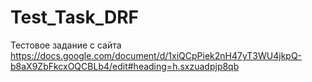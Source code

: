 # Test_Task_DRF
Тестовое задание с сайта https://docs.google.com/document/d/1xiQCpPiek2nH47yT3WU4jkpQ-b8aX9ZbFkcxOQCBLb4/edit#heading=h.sxzuadpjp8qb
